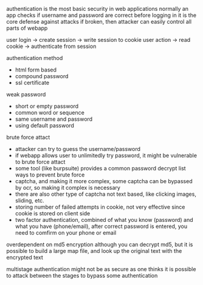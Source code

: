 authentication is the most basic security in web applications
normally an app checks if username and password are correct before logging in
it is the core defense against attacks
if broken, then attacker can easily control all parts of webapp

user login -> create session -> write session to cookie
user action -> read cookie -> authenticate from session

authentication method
- html form based
- compound password
- ssl certificate

weak password
- short or empty password
- common word or sequence
- same username and password
- using default password

brute force attact
- attacker can try to guess the username/password
- if webapp allows user to unlimitedly try password, it might be vulnerable to brute force attact
- some tool (like burpsuite) provides a common password decrypt list
ways to prevent brute force
- captcha, and making it more complex, some captcha can be bypassed by ocr, so making it complex is necessary
- there are also other type of captcha not text based, like clicking images, sliding, etc.
- storing number of failed attempts in cookie, not very effective since cookie is stored on client side
- two factor authentication, combined of what you know (password) and what you have (phone/email), after correct password is entered, you need to comfirm on your phone or email

overdependent on md5 encryption
although you can decrypt md5, but it is possible to build a large map file, and look up the original text with the encrypted text

multistage authentication might not be as secure as one thinks
it is possible to attack between the stages to bypass some authentication